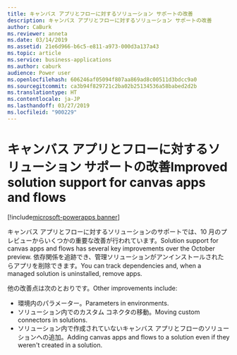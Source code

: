 ```yaml
---
title: キャンバス アプリとフローに対するソリューション サポートの改善
description: キャンバス アプリとフローに対するソリューション サポートの改善
author: CaBurk
ms.reviewer: anneta
ms.date: 03/14/2019
ms.assetid: 21e6d966-b6c5-e811-a973-000d3a137a43
ms.topic: article
ms.service: business-applications
ms.author: caburk
audience: Power user
ms.openlocfilehash: 606246af05094f807aa869ad8c00511d3bdcc9a0
ms.sourcegitcommit: ca3b94f829721c2ba02b25134536a58babed2d2b
ms.translationtype: HT
ms.contentlocale: ja-JP
ms.lasthandoff: 03/27/2019
ms.locfileid: "900229"
---
```

# <a name="improved-solution-support-for-canvas-apps-and-flows"></a><span data-ttu-id="88b71-103">キャンバス アプリとフローに対するソリューション サポートの改善</span><span class="sxs-lookup"><span data-stu-id="88b71-103">Improved solution support for canvas apps and flows</span></span>


[!include[microsoft-powerapps banner](../includes/microsoft-powerapps.md)]

<span data-ttu-id="88b71-104">キャンバス アプリとフローに対するソリューションのサポートでは、10 月のプレビューからいくつかの重要な改善が行われています。</span><span class="sxs-lookup"><span data-stu-id="88b71-104">Solution support for canvas apps and flows has several key improvements over the October preview.</span></span> <span data-ttu-id="88b71-105">依存関係を追跡でき、管理ソリューションがアンインストールされたらアプリを削除できます。</span><span class="sxs-lookup"><span data-stu-id="88b71-105">You can track dependencies and, when a managed solution is uninstalled, remove apps.</span></span>

<span data-ttu-id="88b71-106">他の改善点は次のとおりです。</span><span class="sxs-lookup"><span data-stu-id="88b71-106">Other improvements include:</span></span>

- <span data-ttu-id="88b71-107">環境内のパラメーター。</span><span class="sxs-lookup"><span data-stu-id="88b71-107">Parameters in environments.</span></span>
- <span data-ttu-id="88b71-108">ソリューション内でのカスタム コネクタの移動。</span><span class="sxs-lookup"><span data-stu-id="88b71-108">Moving custom connectors in solutions.</span></span>
- <span data-ttu-id="88b71-109">ソリューション内で作成されていないキャンバス アプリとフローのソリューションへの追加。</span><span class="sxs-lookup"><span data-stu-id="88b71-109">Adding canvas apps and flows to a solution even if they weren't created in a solution.</span></span>
